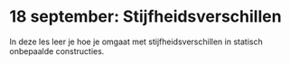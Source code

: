 # 18 september: Stijfheidsverschillen

In deze les leer je hoe je omgaat met stijfheidsverschillen in statisch onbepaalde constructies.